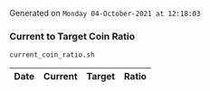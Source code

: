 Generated on `Monday 04-October-2021 at 12:18:03`

### Current to Target Coin Ratio
`current_coin_ratio.sh`

Date|Current|Target|Ratio
---|---|---|---

